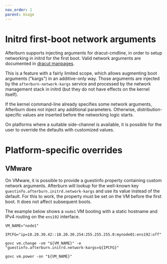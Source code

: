 ```yaml
---
nav_order: 1
parent: Usage
---
```


# Initrd first-boot network arguments

Afterburn supports injecting arguments for dracut-cmdline, in order to setup networking in initrd for the first boot.
Valid network arguments are documented in [dracut manpages](https://www.man7.org/linux/man-pages/man7/dracut.cmdline.7.html).

This is a feature with a fairly limited scope, which allows augmenting boot arguments ("kargs") in an additive-only way.
Those arguments are injected by the `afterburn-network-kargs` service and processed by the network management stack in initrd (but they do not have effects on the kernel itself).

If the kernel command-line already specifies some network arguments, Afterburn does not inject any additional parameters.
Otherwise, distribution-specific values are inserted before the networking logic starts.

On platforms where a suitable side-channel is available, it is possible for the user to override the defaults with customized values.

# Platform-specific overrides

## VMware

On VMware, it is possible to provide a guestinfo property containing custom network arguments.
Afterburn will lookup for the well-known key `guestinfo.afterburn.initrd.network-kargs` and use its value instead of the default.
For this to work, the property must be set on the VM before the first boot. It does not affect subsequent boots.

The example below shows a `node1` VM booting with a static hostname and IPv4 routing on the `ens192` interface.

```
VM_NAME="node1"

IPCFG="ip=10.20.30.42::10.20.30.254:255.255.255.0:mynode01:ens192:off"

govc vm.change -vm "${VM_NAME}" -e "guestinfo.afterburn.initrd.network-kargs=${IPCFG}"

govc vm.power -on "${VM_NAME}"
```
